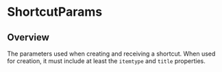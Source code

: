 # ShortcutParams

<TypeHeader/>

## Overview

The parameters used when creating and receiving a shortcut. When used for creation, it must include
at least the `itemtype` and `title` properties.

<ApiDocs/>
